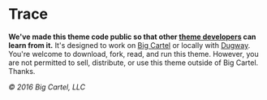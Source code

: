 # Trace

**We've made this theme code public so that other [theme developers](https://themes.bigcartel.com/) can learn from it.** It's designed to work on [Big Cartel](http://bigcartel.com/) or locally with [Dugway](https://github.com/bigcartel/dugway). You're welcome to download, fork, read, and run this theme. However, you are not permitted to sell, distribute, or use this theme outside of Big Cartel. Thanks.

*© 2016 Big Cartel, LLC*